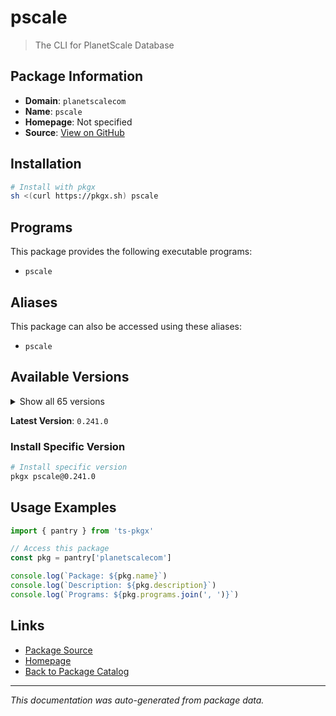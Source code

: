 # pscale

> The CLI for PlanetScale Database

## Package Information

- **Domain**: `planetscalecom`
- **Name**: `pscale`
- **Homepage**: Not specified
- **Source**: [View on GitHub](https://github.com/pkgxdev/pantry/tree/main/projects/planetscale.com/package.yml)

## Installation

```bash
# Install with pkgx
sh <(curl https://pkgx.sh) pscale
```

## Programs

This package provides the following executable programs:

- `pscale`

## Aliases

This package can also be accessed using these aliases:

- `pscale`

## Available Versions

<details>
<summary>Show all 65 versions</summary>

- `0.241.0`, `0.240.0`, `0.239.0`, `0.238.0`, `0.237.0`
- `0.236.0`, `0.235.0`, `0.234.0`, `0.233.0`, `0.230.0`
- `0.229.0`, `0.228.0`, `0.227.0`, `0.226.0`, `0.225.0`
- `0.224.0`, `0.223.0`, `0.222.0`, `0.221.0`, `0.220.0`
- `0.219.0`, `0.218.0`, `0.217.0`, `0.216.0`, `0.215.0`
- `0.214.0`, `0.213.0`, `0.212.0`, `0.211.0`, `0.210.0`
- `0.209.0`, `0.208.0`, `0.207.0`, `0.206.0`, `0.205.0`
- `0.204.0`, `0.197.0`, `0.196.0`, `0.195.0`, `0.194.0`
- `0.193.0`, `0.192.0`, `0.191.0`, `0.190.0`, `0.189.0`
- `0.188.0`, `0.187.0`, `0.186.0`, `0.185.0`, `0.183.0`
- `0.182.0`, `0.181.0`, `0.178.0`, `0.177.0`, `0.176.0`
- `0.175.0`, `0.174.0`, `0.172.0`, `0.171.0`, `0.169.0`
- `0.168.0`, `0.165.0`, `0.163.0`, `0.162.0`, `0.161.0`

</details>

**Latest Version**: `0.241.0`

### Install Specific Version

```bash
# Install specific version
pkgx pscale@0.241.0
```

## Usage Examples

```typescript
import { pantry } from 'ts-pkgx'

// Access this package
const pkg = pantry['planetscalecom']

console.log(`Package: ${pkg.name}`)
console.log(`Description: ${pkg.description}`)
console.log(`Programs: ${pkg.programs.join(', ')}`)
```

## Links

- [Package Source](https://github.com/pkgxdev/pantry/tree/main/projects/planetscale.com/package.yml)
- [Homepage](#)
- [Back to Package Catalog](../package-catalog.md)

---

*This documentation was auto-generated from package data.*
